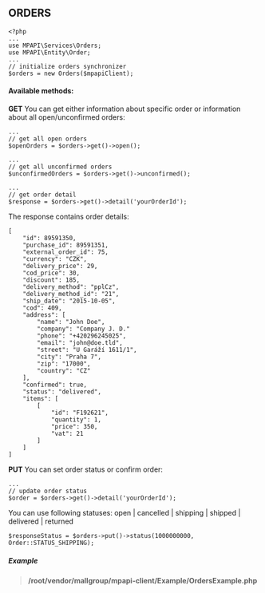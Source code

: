 ## ORDERS
```
<?php
...
use MPAPI\Services\Orders;
use MPAPI\Entity\Order;
...
// initialize orders synchronizer
$orders = new Orders($mpapiClient);
```

#### Available methods:
**GET**
You can get either information about specific order or information about all open/unconfirmed orders:
```
...
// get all open orders
$openOrders = $orders->get()->open();

...
// get all unconfirmed orders
$unconfirmedOrders = $orders->get()->unconfirmed();

...
// get order detail 
$response = $orders->get()->detail('yourOrderId');
```

The response contains order details:  
```
[
    "id": 89591350,
    "purchase_id": 89591351,
    "external_order_id": 75,
    "currency": "CZK",
    "delivery_price": 29,
    "cod_price": 30,
    "discount": 185,
    "delivery_method": "pplCz",
    "delivery_method_id": "21",
    "ship_date": "2015-10-05",
    "cod": 409,
    "address": [
        "name": "John Doe",
        "company": "Company J. D."
        "phone": "+420296245025",
        "email": "john@doe.tld",
        "street": "U Garáží 1611/1",
        "city": "Praha 7",
        "zip": "17000",
        "country": "CZ"
    ],
    "confirmed": true,
    "status": "delivered",
    "items": [
        [
            "id": "F192621",
            "quantity": 1,
            "price": 350,
            "vat": 21
        ]
    ]
]
```

**PUT**
You can set order status or confirm order:
```
...
// update order status
$order = $orders->get()->detail('yourOrderId');
```
You can use following statuses: open | cancelled | shipping | shipped | delivered | returned
```
$responseStatus = $orders->put()->status(1000000000, Order::STATUS_SHIPPING);
```

##### Example
> **/root/vendor/mallgroup/mpapi-client/Example/OrdersExample.php**